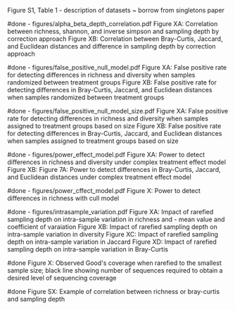 Figure S1, Table 1 - description of datasets ~ borrow from singletons paper

#done - figures/alpha_beta_depth_correlation.pdf
Figure XA: Correlation between richness, shannon, and inverse simpson and sampling depth by correction approach
Figure XB: Correlation between Bray-Curtis, Jaccard, and Euclidean distances and difference in sampling depth by correction approach

#done - figures/false_positive_null_model.pdf
Figure XA: False positive rate for detecting differences in richness and diversity when samples randomized between treatment groups
Figure XB: False positive rate for detecting differences in Bray-Curtis, Jaccard, and Euclidean distances when samples randomized between treatment groups

#done - figures/false_positive_null_model_size.pdf
Figure XA: False positive rate for detecting differences in richness and diversity when samples assigned to treatment groups based on size
Figure XB: False positive rate for detecting differences in Bray-Curtis, Jaccard, and Euclidean distances  when samples assigned to treatment groups based on size

#done - figures/power_effect_model.pdf
Figure XA: Power to detect differences in richness and diversity under complex treatment effect model
Figure XB: Figure 7A: Power to detect differences in Bray-Curtis, Jaccard, and Euclidean distances under complex treatment effect model

#done - figures/power_cffect_model.pdf
Figure X: Power to detect differences in richness with cull model

#done - figures/intrasample_variation.pdf
Figure XA: Impact of rarefied sampling depth on intra-sample variation in richness and - mean value and coefficient of varaiation
Figure XB: Impact of rarefied sampling depth on intra-sample variation in diversity
Figure XC: Impact of rarefied sampling depth on intra-sample variation in Jaccard
Figure XD: Impact of rarefied sampling depth on intra-sample variation in Bray-Curtis

#done 
Figure X: Observed Good's coverage when rarefied to the smallest sample size; black line showing number of sequences required to obtain a desired level of sequencing coverage

#done
Figure SX: Example of correlation between richness or bray-curtis and sampling depth
